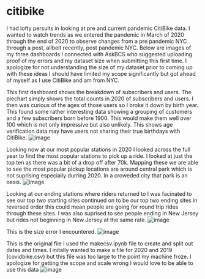 # citibike

I had lofty persuits in looking at pre and current pandemic CitiBike data. I wanted to watch trends as we entered the pandemic in March of 2020 through the end of 2020 to observe changes from a pre pandemic NYC through a post, allbeit recently, post pandemic NYC. Below are images of my three dashboards I connected with AskBCS who suggested uploading proof of my errors and my dataset size when submitting this first time. I apologize for not understanding the size of my dataset prior to coming up with these ideas I should have limited my scope significantly but got ahead of myself as I use CitiBike and am from NYC. 

This first dashboard shows the breakdown of subscribers and users. The piechart simply shows the total counts in 2020 of subscribers and users. I then was curious of the ages of those users so I broke it down by birth year. This found some rather interesting data showing a grouping of customers and a few subscribers born before 1900. This would make them well over 100 which is not only impressive but also unlikely. This shows age verification data may have users not sharing their true birthdays with CitiBike. 
![image](https://github.com/beabutton/citibike/assets/136772822/5958ae83-fed5-40a6-b236-c4fc29a29226)

Looking now at our most popular stations in 2020 I looked across the full year to find the most popular stations to pick up a ride. I looked at just the top ten as there was a bit of a drop off after 70k. Mapping these we are able to see the most popular pickup locations are around central park which is not suprising especially durring 2020. In a croweded city that park is an oasis. 
![image](https://github.com/beabutton/citibike/assets/136772822/3deed45e-57ca-49cd-8eaa-8a79a91aa336)

Looking at our ending stations where riders returned to I was facinated to see our top two starting sites continued on to be our top two ending sites in reversed order this could mean people are going for round trip rides through these sites. I was also suprised to see people ending in New Jersey but rides not beginning in New Jersey at the same rate. 
![image](https://github.com/beabutton/citibike/assets/136772822/93c52bf4-2e7d-46d6-81f9-3241301dafa4)

This is the size error I encountered.
![image](https://github.com/beabutton/citibike/assets/136772822/7715c2b8-4173-4a10-9638-20d0a71a73c3)

This is the original file I used the makecsv.ipynb file to create and split out dates and times. I initally wanted to make a file for 2020 and 2019 (covidbike.csv) but this file was too large to the point my machine froze. I apologize for getting the scope and scale wrong I would love to be able to use this data
![image](https://github.com/beabutton/citibike/assets/136772822/cf902403-2d8c-4a3b-a878-98e932850769)
